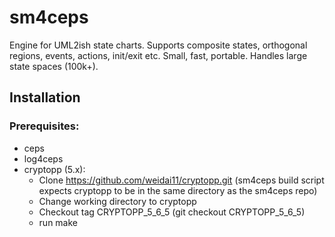 # sm4ceps
Engine for UML2ish state charts. Supports composite states, orthogonal regions, events, actions, init/exit etc. Small, fast, portable. Handles large state spaces (100k+).

## Installation

### Prerequisites:
* ceps
* log4ceps
* cryptopp (5.x):
  * Clone https://github.com/weidai11/cryptopp.git (sm4ceps build script expects cryptopp to be in the same directory as the sm4ceps repo) 
  * Change working directory to cryptopp
  * Checkout tag CRYPTOPP_5_6_5 (git checkout CRYPTOPP_5_6_5)
  * run make
  
